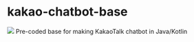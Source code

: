 # kakao-chatbot-base
[![](https://jitpack.io/v/mooner1022/kakao-chatbot-base.svg)](https://jitpack.io/#mooner1022/kakao-chatbot-base)
 Pre-coded base for making KakaoTalk chatbot in Java/Kotlin
